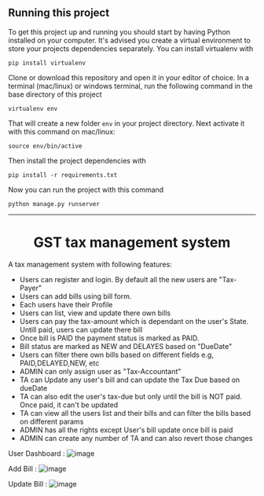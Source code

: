 
## Running this project

To get this project up and running you should start by having Python installed on your computer. It's advised you create a virtual environment to store your projects dependencies separately. You can install virtualenv with

```
pip install virtualenv
```

Clone or download this repository and open it in your editor of choice. In a terminal (mac/linux) or windows terminal, run the following command in the base directory of this project

```
virtualenv env
```

That will create a new folder `env` in your project directory. Next activate it with this command on mac/linux:

```
source env/bin/active
```

Then install the project dependencies with

```
pip install -r requirements.txt
```

Now you can run the project with this command

```
python manage.py runserver
```
---



<h1 align="center">GST tax management system</h1>

A tax management system with following features:
  - Users can register and login. By default all the new users are "Tax-Payer" 
  - Users can add bills using bill form.
  - Each users have their Profile
  - Users can list, view and update there own bills
  - Users can pay the tax-amount which is dependant on the user's State. Untill paid, users can update there bill
  - Once bill is PAID the payment status is marked as PAID. 
  - Bill status are marked as NEW and DELAYES based on "DueDate"
  - Users can filter there own bills based on different fields e.g, PAID,DELAYED,NEW, etc
  - ADMIN can only assign user as "Tax-Accountant"
  - TA can Update any user's bill and can update the Tax Due based on dueDate
  - TA can also edit the user's tax-due but only until the bill is NOT paid. Once paid, it can't be updated
  - TA can view all the users list and their bills and can filter the bills based on different params
  - ADMIN has all the rights except User's bill update once bill is paid
  - ADMIN can create any number of TA and can also revert those changes


User Dashboard :
![image](https://user-images.githubusercontent.com/37900854/166160074-8ee7708d-42a7-4bf9-a7df-ff597f4d3e6f.png)

Add Bill :
![image](https://user-images.githubusercontent.com/37900854/166160182-6b009f8b-1575-43a3-b9ef-4e8fa1247916.png)

Update Bill :
![image](https://user-images.githubusercontent.com/37900854/166160209-aa4565a3-b866-4eff-9093-f04fedf149a6.png)




